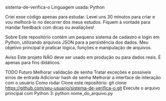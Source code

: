 sistema-de-verifica-o
Linguagem usada: Python

Criei esse código apenas para estudar. Levei uns 30 minutos para criar e vou melhorá-lo no decorrer dos meus estudos.
Fiquem à vontade para mandar feedback com dicas ou avaliações!

Sobre
Este repositório contém um pequeno sistema de cadastro e login em Python, utilizando arquivos JSON para a persistência dos dados.
Meu objetivo principal é praticar lógica, funções e manipulação de arquivos.

Aviso
Este projeto NÃO deve ser usado em produção ou para dados reais. É apenas para fins didáticos.

TODO Futuro
Melhorar validação de senha
Tratar exceções e possíveis erros de entrada
Adicionar hash de senha
Melhorar a interface de interação com o usuário
Como rodar
Clone este repositório:
git clone https://github.com/seu-usuario/sistema-de-verifica-o.git
Execute o arquivo principal com Python 3:
python nome_do_arquivo.py

